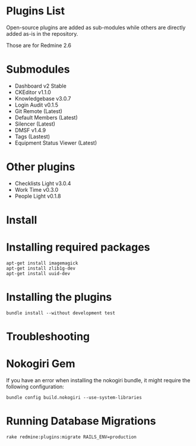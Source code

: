 Plugins List
=

Open-source plugins are added as sub-modules while
others are directly added as-is in the repository.

Those are for Redmine 2.6

Submodules
==

- Dashboard v2 Stable
- CKEditor v1.1.0
- Knowledgebase v3.0.7
- Login Audit v0.1.5
- Git Remote (Latest)
- Default Members (Latest)
- Silencer (Latest)
- DMSF v1.4.9
- Tags (Lastest)
- Equipment Status Viewer (Latest)

Other plugins
==

- Checklists Light v3.0.4
- Work Time v0.3.0
- People Light v0.1.8

Install
=

Installing required packages
==

    apt-get install imagemagick
    apt-get install zlib1g-dev
    apt-get install uuid-dev

Installing the plugins
==

    bundle install --without development test

Troubleshooting
===

Nokogiri Gem
====

If you have an error when installing the nokogiri bundle,
it might require the following configuration:

    bundle config build.nokogiri --use-system-libraries

Running Database Migrations
==

    rake redmine:plugins:migrate RAILS_ENV=production
